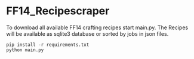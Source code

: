 # FF14_Recipescraper

To download all available FF14 crafting recipes start main.py. The Recipes will be available as sqlite3 database or sorted by jobs in json files.

```
pip install -r requirements.txt
python main.py
```
